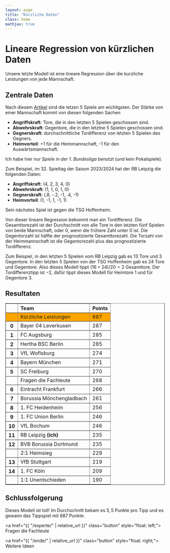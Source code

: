 ```yaml
---
layout: page
title: "Kürzliche Daten"
class: home
mathjax: true
---
```


# Lineare Regression von kürzlichen Daten

<!-- table with game counts -->
<!-- table with game % -->

<!-- <div class="intro" style="text-align: right">
    <a> Los geht's! </a>
</div> -->

Unsere letzte Modell ist eine lineare Regression über die kurzliche Leistungen von jede Mannschaft.

## Zentrale Daten

Nach diesem <a href="https://arxiv.org/pdf/2309.14807">Artikel</a> sind die letzen 5 Spiele am wichitgsten.
Der Stärke von einer Mannschaft kommt von diesen folgenden Sachen
- **Angriffskraft**: Tore, die in den letzten 5 Spielen geschossen sind.
- **Abwehrskraft**: Gegentore, die in den letztne 5 Spielen geschossen sind.
- **Gegnerskraft**: durchschnittliche Tordifferenz von letzten 5 Spielen des Gegners.
- **Heimvorteil**: +1 für die Heimmannschaft, -1 für den Auswärtsmannschaft.

Ich habe hier *nur Spiele in der 1. Bundesliga* benutzt (und kein Pokalspiele).

Zum Beispiel, im 32. Spieltag der Saison 2023/2024 hat der RB Leipzig die folgenden Daten:
- **Angriffskraft**: (4, 2, 3, 4, 0)
- **Abwehrskraft**: (1, 1, 0, 1, 0)
- **Gegnerskraft**: (.8, -.2, -1, .4, -1)
- **Heimvorteil**: (1, -1, 1, -1, 1)

Sein nächstes Spiel ist gegen die TSG Hoffenheim.

Von dieser lineare Regression bekommt man ein Tordifferenz.
Die Gesamttorezahl ist der Durchschnitt von alle Tore in den letzten fünf Spielen von beide Mannschaft, oder 0, wenn die frühere Zahl unter 0 ist.
Die Gegentorzahl ist hälfte der prognostizierte Gesamttorezahl.
Die Torzahl von der Heimmannschaft ist die Gegentorezahl plus das prognostizierte Tordifferenz.

Zum Beispiel, in den letzten 5 Spielen vom RB Leipzig gab es 13 Tore und 3 Gegentore. 
In den letzten 5 Spielen von der TSG Hoffenheim gab es 24 Tore und Gegentore.
Also dieses Modell tippt $(16 + 24)/20 = 2$ Gesamttore.
Der Tordifferenztipp ist $-2$, dafür tippt dieses Modell für Heimtore $1$ und für Gegentore $3$.

## Resultaten

<table border="1" class="dataframe rendered_html" align="center">
  <thead>
    <tr style="text-align: left;">
      <th></th>
      <th>Team</th>
      <th>Points</th>
    </tr>
  </thead>
  <tbody>
    <tr style="background: orange">
      <th></th>
      <td>Kürzliche Leistungen</td>
      <td>687</td>
    </tr>
    <tr>
      <th>0</th>
      <td>Bayer 04 Leverkusen</td>
      <td>287</td>
    </tr>
    <tr>
      <th>1</th>
      <td>FC Augsburg</td>
      <td>285</td>
    </tr>
    <tr>
      <th>2</th>
      <td>Hertha BSC Berlin</td>
      <td>285</td>
    </tr>
    <tr>
      <th>3</th>
      <td>VfL Woflsburg</td>
      <td>274</td>
    </tr>
    <tr>
      <th>4</th>
      <td>Bayern München</td>
      <td>271</td>
    </tr>
    <tr>
      <th>5</th>
      <td>SC Freiburg</td>
      <td>270</td>
    </tr>
    <tr>
      <th></th>
      <td>Fragen die Fachleute</td>
      <td>268</td>
    </tr>
    <tr>
      <th>6</th>
      <td>Eintracht Frankfurt</td>
      <td>266</td>
    </tr>
    <tr>
      <th>7</th>
      <td>Borussia Mönchengladbach</td>
      <td>261</td>
    </tr>
    <tr>
      <th>8</th>
      <td>1. FC Heidenheim</td>
      <td>256</td>
    </tr>
    <tr>
      <th>9</th>
      <td>1. FC Union Berlin</td>
      <td>246</td>
    </tr>
    <tr>
      <th>10</th>
      <td>VfL Bochum</td>
      <td>246</td>
    </tr>
    <tr>
      <th>11</th>
      <td>RB Leipzig <b>(ich)</b></td>
      <td>235</td>
    </tr>
    <tr>
      <th>12</th>
      <td>BVB Borussia Dortmund</td>
      <td>235</td>
    </tr>
    <tr>
      <th></th>
      <td>2:1 Heimsieg</td>
      <td>229</td>
    </tr>
    <tr>
      <th>13</th>
      <td>VfB Stuttgart</td>
      <td>219</td>
    </tr>
    <tr>
      <th>14</th>
      <td>1. FC Köln</td>
      <td>209</td>
    </tr>
    <tr>
      <th></th>
      <td>1:1 Unentschieden</td>
      <td>190</td>
    </tr>
  </tbody>
</table>

## Schlussfolgerung

Dieses Modell ist toll! Im Durchschnitt bekam es $5,5$ Punkte pro Tipp und es gewann das Tippspiel mit 687 Punkte.

<a href="{{ "/experte/" | relative_url }}" class="button" style="float: left;">
  <i class="fas fa-chevron-circle-left"></i>
  Fragen die Fachleute
</a>

<a href="{{ "/ende/" | relative_url }}" class="button" style="float: right;">
  <i class="fas fa-chevron-circle-right"></i>
  Weitere Ideen
</a>